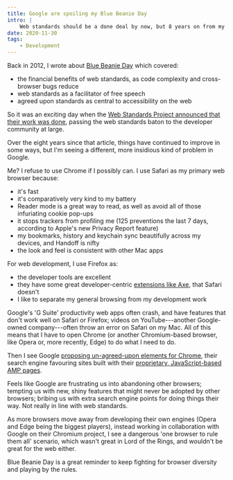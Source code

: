```yaml
---
title: Google are spoiling my Blue Beanie Day
intro: |
    Web standards should be a done deal by now, but 8 years on from my last post on the subject, we need to be as vigilant as ever.
date: 2020-11-30
tags:
    - Development
---
```


Back in 2012, I wrote about [Blue Beanie Day](/blog/blue-beanie-day) which covered:

- the financial benefits of web standards, as code complexity and cross-browser bugs reduce
- web standards as a facilitator of free speech
- agreed upon standards as central to accessibility on the web

So it was an exciting day when the [Web Standards Project announced that their work was done](https://www.webstandards.org/2013/03/01/our-work-here-is-done/index.html), passing the web standards baton to the developer community at large.

‌Over the eight years since that article, things have continued to improve in some ways, but I'm seeing a different, more insidious kind of problem in Google.

Me? I refuse to use Chrome if I possibly can. I use Safari as my primary web browser because:

- it's fast
- it's comparatively very kind to my battery
- Reader mode is a great way to read, as well as avoid all of those infuriating cookie pop-ups
- it stops trackers from profiling me (125 preventions the last 7 days, according to Apple's new Privacy Report feature)
- my bookmarks, history and keychain sync beautifully across my devices, and Handoff is nifty
- the look and feel is consistent with other Mac apps

For web development, I use Firefox as:

- the developer tools are excellent
- they have some great developer-centric [extensions like Axe](https://www.deque.com/axe/), that Safari doesn't
- I like to separate my general browsing from my development work

Google's 'G Suite' productivity web apps often crash, and have features that don't work well on Safari or Firefox; videos on YouTube---another Google-owned company---often throw an error on Safari on my Mac. All of this means that I have to open Chrome (or another Chromium-based browser, like Opera or, more recently, Edge) to do what I need to do.

Then I see Google [proposing un-agreed-upon elements for Chrome](https://adactio.com/journal/15357), their search engine favouring sites built with their [proprietary, JavaScript-based AMP pages](https://www.theregister.com/2017/05/19/open_source_insider_google_amp_bad_bad_bad/).

Feels like Google are frustrating us into abandoning other browsers; tempting us with new, shiny features that might never be adopted by other browsers; bribing us with extra search engine points for doing things their way. Not really in line with web standards.

As more browsers move away from developing their own engines (Opera and Edge being the biggest players), instead working in collaboration with Google on their Chromium project, I see a dangerous 'one browser to rule them all' scenario, which wasn't great in Lord of the Rings, and wouldn't be great for the web either.

Blue Beanie Day is a great reminder to keep fighting for browser diversity and playing by the rules.
